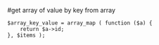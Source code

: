 #get array of value by key from array
```
$array_key_value = array_map ( function ($a) {
	return $a->id;
}, $items );
```
